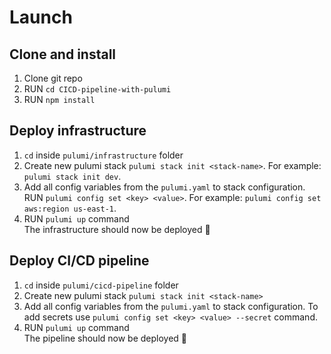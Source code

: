 # Launch
## Clone and install
1. Clone git repo
2. RUN `cd CICD-pipeline-with-pulumi`
3. RUN `npm install`

## Deploy infrastructure
1. `cd` inside `pulumi/infrastructure` folder
2. Create new pulumi stack `pulumi stack init <stack-name>`. For example: `pulumi stack init dev`.
3. Add all config variables from the `pulumi.yaml` to stack configuration.
RUN `pulumi config set <key> <value>`. For example: `pulumi config set aws:region us-east-1`.
4. RUN `pulumi up` command \
The infrastructure should now be deployed 🎉

## Deploy CI/CD pipeline
1. `cd` inside `pulumi/cicd-pipeline` folder
2. Create new pulumi stack `pulumi stack init <stack-name>`
3. Add all config variables from the `pulumi.yaml` to stack configuration. To add secrets use `pulumi config set <key> <value> --secret` command.
4. RUN `pulumi up` command \
The pipeline should now be deployed 🎉
